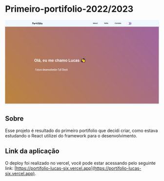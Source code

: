 # Primeiro-portifolio-2022/2023

![imagem do projeto](./projeto.png)

## Sobre

Esse projeto é resultado do primeiro portifolio que decidi criar, como estava estudando o React utilizei do framework para o desenvolvimento.

## Link da aplicação

O deploy foi realizado no vercel, você pode estar acessando pelo seguinte link: [https://portifolio-lucas-six.vercel.app](https://portifolio-lucas-six.vercel.app).